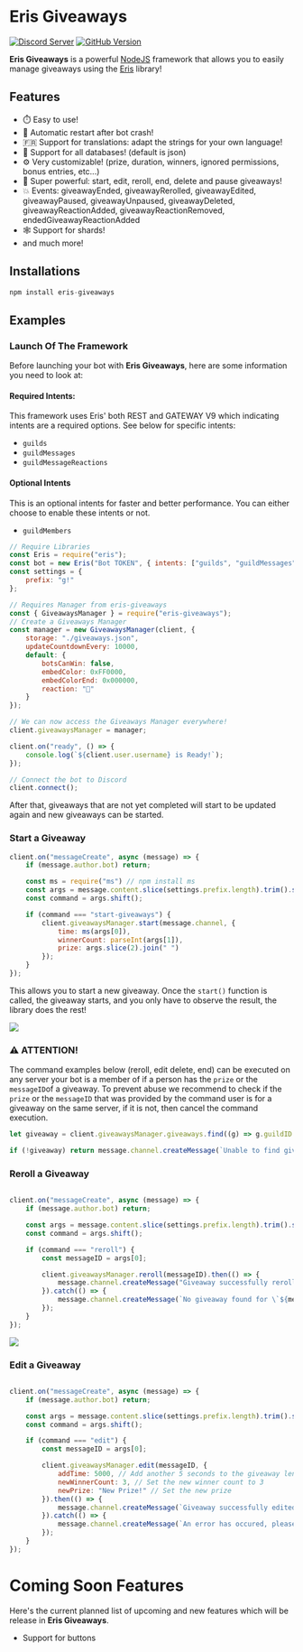 # Eris Giveaways

[![Discord Server](https://discord.com/api/guilds/772680478888034324/widget.png?style=shield)](https://discord.gg/22v8peAJp8)
[![GitHub Version](https://img.shields.io/github/package-json/v/reinhello/eris-giveaways)](https://github.com/reinhello/eris-giveaways)

**Eris Giveaways** is a powerful [NodeJS](https://nodejs.org) framework that allows you to easily manage giveaways using the [Eris](https://github.com/abalabahaha/eris) library!

## Features

-   ⏱️ Easy to use!
-   🔄 Automatic restart after bot crash!
-   🇫🇷 Support for translations: adapt the strings for your own language!
-   📁 Support for all databases! (default is json)
-   ⚙️ Very customizable! (prize, duration, winners, ignored permissions, bonus entries, etc...)
-   🚀 Super powerful: start, edit, reroll, end, delete and pause giveaways!
-   💥 Events: giveawayEnded, giveawayRerolled, giveawayEdited, giveawayPaused, giveawayUnpaused, giveawayDeleted, giveawayReactionAdded, giveawayReactionRemoved, endedGiveawayReactionAdded
-   🕸️ Support for shards!
-   and much more!

## Installations

```js
npm install eris-giveaways
```

## Examples

### Launch Of The Framework

Before launching your bot with **Eris Giveaways**, here are some information you need to look at:

#### Required Intents:
This framework uses Eris' both REST and GATEWAY V9 which indicating intents are a required options. See below for specific intents:

- `guilds`
- `guildMessages`
- `guildMessageReactions`

#### Optional Intents
This is an optional intents for faster and better performance. You can either choose to enable these intents or not.

- `guildMembers`

```js
// Require Libraries
const Eris = require("eris");
const bot = new Eris("Bot TOKEN", { intents: ["guilds", "guildMessages", "guildMessageReactions", "guildMembers"] }); // Replace "TOKEN" with your bot's real token
const settings = {
    prefix: "g!"
};

// Requires Manager from eris-giveaways
const { GiveawaysManager } = require("eris-giveaways");
// Create a Giveaways Manager
const manager = new GiveawaysManager(client, {
    storage: "./giveaways.json",
    updateCountdownEvery: 10000,
    default: {
        botsCanWin: false,
        embedColor: 0xFF0000,
        embedColorEnd: 0x000000,
        reaction: "🎉"
    }
});

// We can now access the Giveaways Manager everywhere!
client.giveawaysManager = manager;

client.on("ready", () => {
    console.log(`${client.user.username} is Ready!`);
});

// Connect the bot to Discord
client.connect();
```

After that, giveaways that are not yet completed will start to be updated again and new giveaways can be started.

### Start a Giveaway

```js
client.on("messageCreate", async (message) => {
    if (message.author.bot) return;

    const ms = require("ms") // npm install ms
    const args = message.content.slice(settings.prefix.length).trim().split(/ +/g);
    const command = args.shift();

    if (command === "start-giveaways") {
        client.giveawaysManager.start(message.channel, {
            time: ms(args[0]),
            winnerCount: parseInt(args[1]),
            prize: args.slice(2).join(" ")
        });
    }
});
```

This allows you to start a new giveaway. Once the `start()` function is called, the giveaway starts, and you only have to observe the result, the library does the rest!

<a href="http://zupimages.net/viewer.php?id=19/23/5h0s.png">
    <img src="https://zupimages.net/up/19/23/5h0s.png"/>
</a>

### ⚠ ATTENTION!

The command examples below (reroll, edit delete, end) can be executed on any server your bot is a member of if a person has the `prize` or the `messageID`of a giveaway. To prevent abuse we recommend to check if the `prize` or the `messageID` that was provided  by the command user is for a giveaway on the same server, if it is not, then cancel the command execution.

```js
let giveaway = client.giveawaysManager.giveaways.find((g) => g.guildID === message.channel.guild.id && g.prize === args.join(" ")) || client.giveawaysManager.giveaways.find((g) => g.guildID === message.channel.guild.id && g.messageID ==== args[0]);

if (!giveaway) return message.channel.createMessage(`Unable to find giveaway for \`${args.join(" ")}\``);
```

### Reroll a Giveaway

```js

client.on("messageCreate", async (message) => {
    if (message.author.bot) return;

    const args = message.content.slice(settings.prefix.length).trim().split(/ +/g);
    const command = args.shift();

    if (command === "reroll") {
        const messageID = args[0];

        client.giveawaysManager.reroll(messageID).then(() => {
            message.channel.createMessage("Giveaway successfully rerolled!");
        }).catch(() => {
            message.channel.createMessage(`No giveaway found for \`${messageID}\`, please check and retry`); 
        });
    }
});

```

<a href="http://zupimages.net/viewer.php?id=19/24/mhuo.png">
    <img src="https://zupimages.net/up/19/24/mhuo.png"/>
</a>

### Edit a Giveaway

```js

client.on("messageCreate", async (message) => {
    if (message.author.bot) return;

    const args = message.content.slice(settings.prefix.length).trim().split(/ +/g);
    const command = args.shift();

    if (command === "edit") {
        const messageID = args[0];

        client.giveawaysManager.edit(messageID, {
            addTime: 5000, // Add another 5 seconds to the giveaway length
            newWinnerCount: 3, // Set the new winner count to 3
            newPrize: "New Prize!" // Set the new prize
        }).then(() => {
            message.channel.createMessage(`Giveaway successfully edited!`);
        }).catch(() => {
            message.channel.createMessage(`An error has occured, please check and retry`);
        });
    }
});

```

# Coming Soon Features

Here's the current planned list of upcoming and new features which will be release in **Eris Giveaways**.

- Support for buttons 
